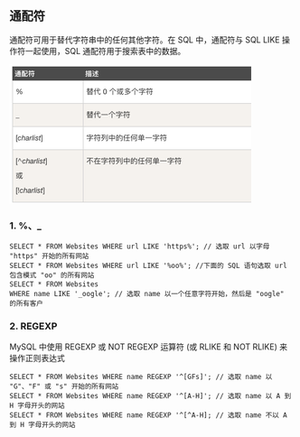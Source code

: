 ## 通配符
通配符可用于替代字符串中的任何其他字符。在 SQL 中，通配符与 SQL LIKE 操作符一起使用，SQL 通配符用于搜索表中的数据。

<img src="./assets/sqlope.png">

### 1. %、_
```
SELECT * FROM Websites WHERE url LIKE 'https%'; // 选取 url 以字母 "https" 开始的所有网站
SELECT * FROM Websites WHERE url LIKE '%oo%'; //下面的 SQL 语句选取 url 包含模式 "oo" 的所有网站
SELECT * FROM Websites
WHERE name LIKE '_oogle'; // 选取 name 以一个任意字符开始，然后是 "oogle" 的所有客户
```
### 2. REGEXP

MySQL 中使用 REGEXP 或 NOT REGEXP 运算符 (或 RLIKE 和 NOT RLIKE) 来操作正则表达式
```
SELECT * FROM Websites WHERE name REGEXP '^[GFs]'; // 选取 name 以 "G"、"F" 或 "s" 开始的所有网站
SELECT * FROM Websites WHERE name REGEXP '^[A-H]'; // 选取 name 以 A 到 H 字母开头的网站
SELECT * FROM Websites WHERE name REGEXP '^[^A-H]; // 选取 name 不以 A 到 H 字母开头的网站
```